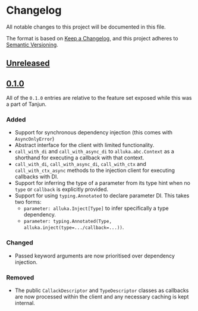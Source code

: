 # Changelog
All notable changes to this project will be documented in this file.

The format is based on [Keep a Changelog](https://keepachangelog.com/en/1.0.0/),
and this project adheres to [Semantic Versioning](https://semver.org/spec/v2.0.0.html).

## [Unreleased]

## [0.1.0]

All of the `0.1.0` entries are relative to the feature set exposed while this was a
part of Tanjun.

### Added
- Support for synchronous dependency injection (this comes with `AsyncOnlyError`)
- Abstract interface for the client with limited functionality.
- `call_with_di` and `call_with_async_di` to `alluka.abc.Context` as a shorthand for
  executing a callback with that context.
- `call_with_di`, `call_with_async_di`, `call_with_ctx` and `call_with_ctx_async`
  methods to the injection client for executing callbacks with DI.
- Support for inferring the type of a parameter from its type hint
  when no `type` or `callback` is explicitly provided.
- Support for using `typing.Annotated` to declare parameter DI. This takes two forms:
  * `parameter: alluka.Inject[Type]` to infer specifically a type dependency.
  * `parameter: typing.Annotated(Type, alluka.inject(type=.../callback=...))`.

### Changed
- Passed keyword arguments are now prioritised over dependency injection.

### Removed
- The public `CallackDescriptor` and `TypeDescriptor` classes as callbacks
  are now processed within the client and any necessary caching is kept internal.

[Unreleased]: https://github.com/FasterSpeeding/Alluka/compare/v0.1.0...HEAD
[0.1.0]: https://github.com/FasterSpeeding/Alluka/compare/ed0567142b8e11f98408735495dbc4f771dc8643...v0.1.0
